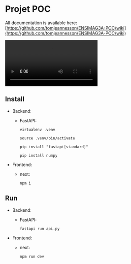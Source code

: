 # Projet POC

All documentation is available here: [https://github.com/tomjeannesson/ENSIMAG3A-POC/wiki](https://github.com/tomjeannesson/ENSIMAG3A-POC/wiki)

![](video/POC.mov)

## Install

- Backend:
  - FastAPI:

    `virtualenv .venv`

    `source .venv/bin/activate`

    `pip install "fastapi[standard]"`

    `pip install numpy`

- Frontend:
  - next:
  
    `npm i`

## Run

- Backend:
  - FastAPI:

    `fastapi run api.py`

- Frontend:
  - next:
  
    `npm run dev`
